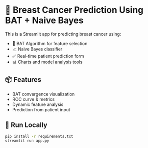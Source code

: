 # 🧬 Breast Cancer Prediction Using BAT + Naive Bayes

This is a Streamlit app for predicting breast cancer using:
- 🦇 BAT Algorithm for feature selection
- 📈 Naive Bayes classifier
- ✅ Real-time patient prediction form
- 📊 Charts and model analysis tools

## 📦 Features
- BAT convergence visualization
- ROC curve & metrics
- Dynamic feature analysis
- Prediction from patient input

## 🚀 Run Locally

```bash
pip install -r requirements.txt
streamlit run app.py
